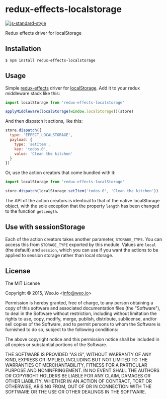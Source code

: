 
# redux-effects-localstorage

[![js-standard-style](https://img.shields.io/badge/code%20style-standard-brightgreen.svg?style=flat)](https://github.com/feross/standard)

Redux effects driver for localStorage

## Installation

    $ npm install redux-effects-localstorage

## Usage

Simple [redux-effects](https://github.com/redux-effects/redux-effects) driver for [localStorage](https://developer.mozilla.org/en-US/docs/Web/API/Window/localStorage).  Add it to your redux middleware stack like this:

```javascript
import localStorage from 'redux-effects-localstorage'

applyMiddleware(localStorage(window.localStorage))(store)
```

And then dispatch it actions, like this:

```javascript
store.dispatch({
  type: 'EFFECT_LOCALSTORAGE',
  payload: {
    type: 'setItem',
    key: 'todos.0',
    value: 'Clean the kitchen'
  }
})
```

Or, use the action creators that come bundled with it:

```javascript
import localStorage from 'redux-effects-localStorage'

store.dispatch(localStorage.setItem('todos.0', 'Clean the kitchen'))
```

The API of the action creators is identical to that of the native localStorage object, with the sole exception that the property `length` has been changed to the function `getLength`.

## Use with sessionStorage

Each of the action creators takes another parameter, `STORAGE_TYPE`. You can access this from `STORAGE_TYPE` exported by this module. Values are `local` (the default) and `session`, which you can use if you want the actions to be applied to session storage rather than local storage.

## License

The MIT License

Copyright &copy; 2015, Weo.io &lt;info@weo.io&gt;

Permission is hereby granted, free of charge, to any person obtaining a copy of this software and associated documentation files (the "Software"), to deal in the Software without restriction, including without limitation the rights to use, copy, modify, merge, publish, distribute, sublicense, and/or sell copies of the Software, and to permit persons to whom the Software is furnished to do so, subject to the following conditions:

The above copyright notice and this permission notice shall be included in all copies or substantial portions of the Software.

THE SOFTWARE IS PROVIDED "AS IS", WITHOUT WARRANTY OF ANY KIND, EXPRESS OR IMPLIED, INCLUDING BUT NOT LIMITED TO THE WARRANTIES OF MERCHANTABILITY, FITNESS FOR A PARTICULAR PURPOSE AND NONINFRINGEMENT. IN NO EVENT SHALL THE AUTHORS OR COPYRIGHT HOLDERS BE LIABLE FOR ANY CLAIM, DAMAGES OR OTHER LIABILITY, WHETHER IN AN ACTION OF CONTRACT, TORT OR OTHERWISE, ARISING FROM, OUT OF OR IN CONNECTION WITH THE SOFTWARE OR THE USE OR OTHER DEALINGS IN THE SOFTWARE.
